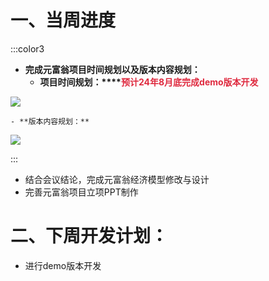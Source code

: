 # 一、当周进度
:::color3
+ **完成元富翁项目时间规划以及版本内容规划：**
    - **项目时间规划：****<font style="color:#DF2A3F;">预计24年8月底完成demo版本开发</font>**

![](https://cdn.nlark.com/yuque/0/2024/png/12926950/1717144550099-5d7e1920-3a7f-49df-93b6-7d7af2f9ad70.png)

    - **版本内容规划：**

![](https://cdn.nlark.com/yuque/0/2024/png/12926950/1717144474541-13244ec1-d4d5-40d1-a560-01b57a33efb3.png)

:::

+ 结合会议结论，完成元富翁经济模型修改与设计
+ 完善元富翁项目立项PPT制作



# 二、下周开发计划：
+ 进行demo版本开发

